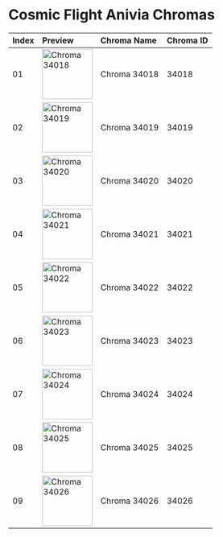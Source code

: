 # Cosmic Flight Anivia Chromas

| Index | Preview | Chroma Name | Chroma ID |
|:---|:---|:---|:---|
| 01 | <img src='https://raw.communitydragon.org/latest/plugins/rcp-be-lol-game-data/global/default/v1/champion-chroma-images/34/34018.png' alt='Chroma 34018' width='100'> | Chroma 34018 | 34018 |
| 02 | <img src='https://raw.communitydragon.org/latest/plugins/rcp-be-lol-game-data/global/default/v1/champion-chroma-images/34/34019.png' alt='Chroma 34019' width='100'> | Chroma 34019 | 34019 |
| 03 | <img src='https://raw.communitydragon.org/latest/plugins/rcp-be-lol-game-data/global/default/v1/champion-chroma-images/34/34020.png' alt='Chroma 34020' width='100'> | Chroma 34020 | 34020 |
| 04 | <img src='https://raw.communitydragon.org/latest/plugins/rcp-be-lol-game-data/global/default/v1/champion-chroma-images/34/34021.png' alt='Chroma 34021' width='100'> | Chroma 34021 | 34021 |
| 05 | <img src='https://raw.communitydragon.org/latest/plugins/rcp-be-lol-game-data/global/default/v1/champion-chroma-images/34/34022.png' alt='Chroma 34022' width='100'> | Chroma 34022 | 34022 |
| 06 | <img src='https://raw.communitydragon.org/latest/plugins/rcp-be-lol-game-data/global/default/v1/champion-chroma-images/34/34023.png' alt='Chroma 34023' width='100'> | Chroma 34023 | 34023 |
| 07 | <img src='https://raw.communitydragon.org/latest/plugins/rcp-be-lol-game-data/global/default/v1/champion-chroma-images/34/34024.png' alt='Chroma 34024' width='100'> | Chroma 34024 | 34024 |
| 08 | <img src='https://raw.communitydragon.org/latest/plugins/rcp-be-lol-game-data/global/default/v1/champion-chroma-images/34/34025.png' alt='Chroma 34025' width='100'> | Chroma 34025 | 34025 |
| 09 | <img src='https://raw.communitydragon.org/latest/plugins/rcp-be-lol-game-data/global/default/v1/champion-chroma-images/34/34026.png' alt='Chroma 34026' width='100'> | Chroma 34026 | 34026 |
